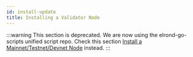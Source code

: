 ```yaml
---
id: install-update
title: Installing a Validator Node
---
```


:::warning
This section is deprecated. We are now using the elrond-go-scripts unified script repo.
Check this section [Install a Mainnet/Testnet/Devnet Node](/validators/nodes-scripts/config-scripts) instead.
:::
